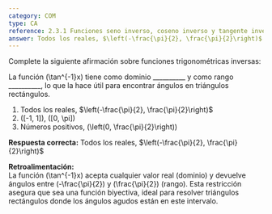 ```yaml
---
category: COM
type: CA
reference: 2.3.1 Funciones seno inverso, coseno inverso y tangente inversa
answer: Todos los reales, $\left(-\frac{\pi}{2}, \frac{\pi}{2}\right)$
---
```


Complete la siguiente afirmación sobre funciones trigonométricas inversas:

La función \(\tan^{-1}x\) tiene como dominio __________ y como rango __________, lo que la hace útil para encontrar ángulos en triángulos rectángulos.

1. Todos los reales, $\left(-\frac{\pi}{2}, \frac{\pi}{2}\right)$
2. \([-1, 1]\), \([0, \pi]\)
3. Números positivos, \(\left(0, \frac{\pi}{2}\right)\)

**Respuesta correcta:** Todos los reales, $\left(-\frac{\pi}{2}, \frac{\pi}{2}\right)$

**Retroalimentación:**  
La función \(\tan^{-1}x\) acepta cualquier valor real (dominio) y devuelve ángulos entre \(-\frac{\pi}{2}\) y \(\frac{\pi}{2}\) (rango). Esta restricción asegura que sea una función biyectiva, ideal para resolver triángulos rectángulos donde los ángulos agudos están en este intervalo.
